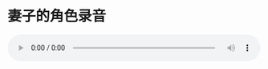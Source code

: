 # 妻子的角色录音

<audio style="width: 100%;" preload="false" controls controlslist="nodownload"><source src="//cdn.simai.ml/audio/mp3/old/12266.mp3" type="audio/mpeg">Your browser does not support the audio element.</audio>


